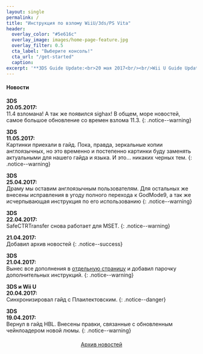 ```yaml
---
layout: single
permalink: /
title: "Инструкция по взлому WiiU/3ds/PS Vita"
header:
  overlay_color: "#5e616c"
  overlay_image: images/home-page-feature.jpg
  overlay_filter: 0.5
  cta_label: "Выберите консоль!"
  cta_url: "/get-started"
  caption:
excerpt: '**3DS Guide Update:<br>20 мая 2017<br/><br/>Wii U Guide Update:<br>14 мая 2017<br/>**'
---
```

#### <a name="news" />Новости

**3DS**<br>**20.05.2017:**<br>11.4 взломана! А так же появился sighax! В общем, море новостей, самое большое обновление со времен взлома 11.3. 
{: .notice--warning}

**3DS**<br>**11.05.2017:**<br>Картинки приехали в гайд. Пока, правда, зеркальные копии англоязычных, но это временно и постепенно картинки буду заменять актуальными для нашего гайда и языка. И это... никаких черных тем. 
{: .notice--warning}

**3DS**<br>**25.04.2017:**<br>Драму мы оставим англоязычным пользователям. Для остальных же внесены исправления в угоду полного перехода к GodMode9, а так же исчерпывающая инструкция по его использованию
{: .notice--warning}

**3DS**<br>**22.04.2017:**<br>SafeCTRTransfer снова работает для MSET.
{: .notice--warning}

**21.04.2017:**<br>Добавил архив новостей
{: .notice--success}

**3DS**<br>**21.04.2017:**<br>Вынес все дополнения в [отдельную страницу](http://3ds.customfw.xyz/addons) и добавил парочку дополнительных инструкций.
{: .notice--warning}

**3DS и Wii U**<br>**20.04.2017:**<br>Синхронизировал гайд с Плаилектовским. 
{: .notice--danger}

**3DS**<br>**19.04.2017:**<br>Вернул в гайд HBL. Внесены правки, связанные с обновленным чейнлоадером новой люмы. 
{: .notice--warning}

<a href="http://customfw.xyz/archive" style="margin:20px auto; text-align:center; display:block; width:120px;" class="btn btn--inverse">Архив новостей</a>
